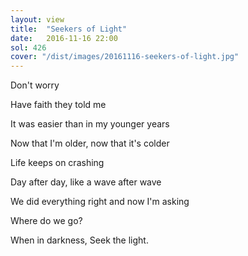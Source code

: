 ```yaml
---
layout: view
title:  "Seekers of Light"
date:   2016-11-16 22:00
sol: 426
cover: "/dist/images/20161116-seekers-of-light.jpg"
---
```

Don't worry

Have faith they told me

It was easier than in my younger years

Now that I'm older, now that it's colder

Life keeps on crashing

Day after day, like a wave after wave

We did everything right and now I'm asking

Where do we go?

When in darkness, Seek the light.
